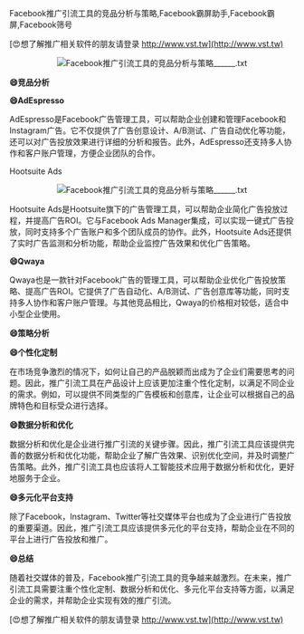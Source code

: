 Facebook推广引流工具的竞品分析与策略,Facebook霸屏助手,Facebook霸屏,Facebook筛号

[😍想了解推广相关软件的朋友请登录 http://www.vst.tw](http://www.vst.tw)

 <center><img src="https://vst.tw/MP4/tuiguang/png/4.png" alt="Facebook推广引流工具的竞品分析与策略______.txt"></center>

**😄竞品分析**

**😄AdEspresso**

AdEspresso是Facebook广告管理工具，可以帮助企业创建和管理Facebook和Instagram广告。它不仅提供了广告创意设计、A/B测试、广告自动优化等功能，还可以对广告投放效果进行详细的分析和报告。此外，AdEspresso还支持多人协作和客户账户管理，方便企业团队的合作。

Hootsuite Ads

 <center><img src="https://vst.tw/MP4/tuiguang/png/1.png" alt="Facebook推广引流工具的竞品分析与策略______.txt"></center>

Hootsuite Ads是Hootsuite旗下的广告管理工具，可以帮助企业简化广告投放过程，并提高广告ROI。它与Facebook Ads Manager集成，可以实现一键式广告投放，同时支持多个广告账户和多个团队成员的协作。此外，Hootsuite Ads还提供了实时广告监测和分析功能，帮助企业监控广告效果和优化广告策略。

**😄Qwaya**

Qwaya也是一款针对Facebook广告的管理工具，可以帮助企业优化广告投放策略、提高广告ROI。它提供了广告自动化、A/B测试、广告创意库等功能，同时支持多人协作和客户账户管理。与其他竞品相比，Qwaya的价格相对较低，适合中小型企业使用。

**😄策略分析**

**😄个性化定制**

在市场竞争激烈的情况下，如何让自己的产品脱颖而出成为了企业们需要思考的问题。因此，推广引流工具在产品设计上应该更加注重个性化定制，以满足不同企业的需求。例如，可以提供不同类型的广告模板和创意库，让企业可以根据自己的品牌特色和目标受众进行选择。

**😄数据分析和优化**

数据分析和优化是企业进行推广引流的关键步骤。因此，推广引流工具应该提供完善的数据分析和优化功能，帮助企业了解广告效果、识别优化空间，并及时调整广告策略。此外，推广引流工具也应该将人工智能技术应用于数据分析和优化，更好地服务于企业。

**😄多元化平台支持**

除了Facebook，Instagram、Twitter等社交媒体平台也成为了企业进行广告投放的重要渠道。因此，推广引流工具应该提供多元化的平台支持，帮助企业在不同的平台上进行广告投放和推广。

**😄总结**

随着社交媒体的普及，Facebook推广引流工具的竞争越来越激烈。在未来，推广引流工具需要注重个性化定制、数据分析和优化、多元化平台支持等方面，以满足企业的需求，并帮助企业实现有效的推广引流。

[😍想了解推广相关软件的朋友请登录 http://www.vst.tw](http://www.vst.tw)



